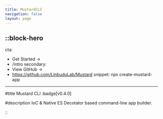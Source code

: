 ```yaml
---
title: MustardCLI
navigation: false
layout: page
---
```


::block-hero
---
cta:
  - Get Started →
  - /intro
secondary:
  - View GitHub →
  - https://github.com/LinbuduLab/Mustard
snippet: npx create-mustard-app
---

#title
Mustard CLI :badge[v0.4.0]

#description
IoC & Native ES Decotator based command-line app builder.

::
